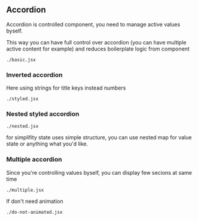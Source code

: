## Accordion
Accordion is controlled component, you need to manage active values byself. 

This way you can have full control over accordion (you can have multiple active content for example) and reduces boilerplate logic from component

```require
./basic.jsx
```


### Inverted accordion

Here using strings for title keys instead numbers

```require
./styled.jsx
```

### Nested styled accordion

```require
./nested.jsx
```

for simplifity state uses simple structure, you can use nested map for value state or anything what you'd like.

### Multiple accordion

Since you're controlling values byself, you can display few secions at same time 

```require
./multiple.jsx
```

If don't need animation

```require
./do-not-animated.jsx
```
